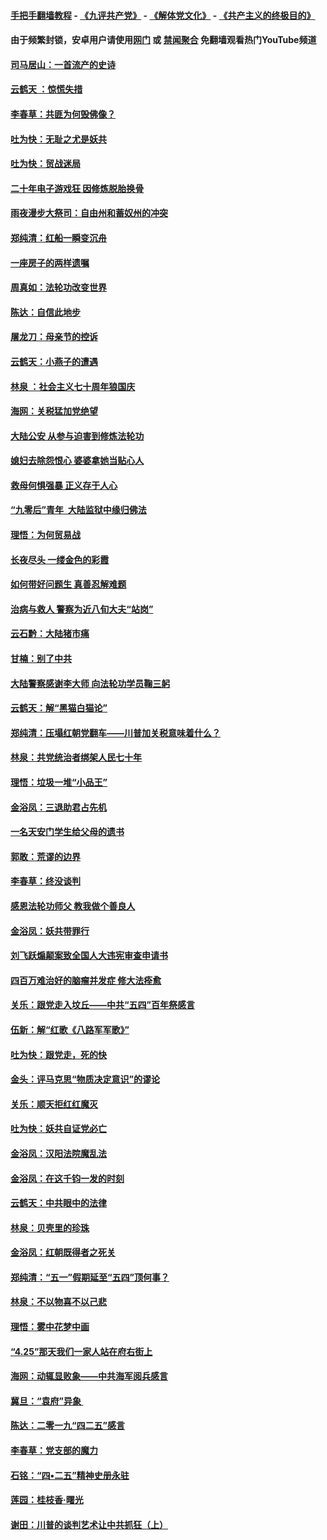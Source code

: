 #### [手把手翻墙教程](https://github.com/gfw-breaker/guides/wiki) -  [《九评共产党》](https://github.com/gfw-breaker/9ping.md?t=05210402) - [《解体党文化》](https://github.com/gfw-breaker/jtdwh.md?t=05210402) - [《共产主义的终极目的》](https://github.com/gfw-breaker/gczydzjmd.md?t=05210402)

#### 由于频繁封锁，安卓用户请使用[网门](https://git.io/ogatea2) 或 [禁闻聚合](https://github.com/gfw-breaker/bn-android) 免翻墙观看热门YouTube频道 

#### [司马居山：一首流产的史诗](../pages/nsc993/n11268076.md?t=05210402) 

#### [云鹤天 ：惊慌失措](../pages/nsc993/n11267465.md?t=05210402) 

#### [李春草：共匪为何毁佛像？](../pages/nsc993/n11267454.md?t=05210402) 

#### [吐为快：无耻之尤是妖共](../pages/nsc993/n11261325.md?t=05210402) 

#### [吐为快：贸战迷局](../pages/nsc993/n11261303.md?t=05210402) 

#### [二十年电子游戏狂 因修炼脱胎换骨](../pages/nsc993/n11258498.md?t=05210402) 

#### [雨夜漫步大祭司：自由州和蓄奴州的冲突](../pages/nsc993/n11259095.md?t=05210402) 

#### [郑纯清：红船一瞬变沉舟](../pages/nsc993/n11256277.md?t=05210402) 

#### [一座房子的两样遗嘱](../pages/nsc993/n11253464.md?t=05210402) 

#### [周真如：法轮功改变世界](../pages/nsc993/n11254173.md?t=05210402) 

#### [陈达：自信此地步](../pages/nsc993/n11254025.md?t=05210402) 

#### [屠龙刀：母亲节的控诉](../pages/nsc993/n11253997.md?t=05210402) 

#### [云鹤天：小燕子的遭遇](../pages/nsc993/n11253153.md?t=05210402) 

#### [林泉 ：社会主义七十周年狼国庆](../pages/nsc993/n11253108.md?t=05210402) 

#### [海网：关税猛加党绝望](../pages/nsc993/n11253056.md?t=05210402) 

#### [大陆公安 从参与迫害到修炼法轮功](../pages/nsc993/n11252250.md?t=05210402) 

#### [媳妇去除怨恨心 婆婆拿她当贴心人](../pages/nsc993/n11252448.md?t=05210402) 

#### [救母何惧强暴 正义存于人心](../pages/nsc993/n11248618.md?t=05210402) 

#### [“九零后”青年  大陆监狱中缘归佛法](../pages/nsc993/n11248180.md?t=05210402) 

#### [理悟：为何贸易战](../pages/nsc993/n11246103.md?t=05210402) 

#### [长夜尽头 一缕金色的彩霞](../pages/nsc993/n11245419.md?t=05210402) 

#### [如何带好问题生 真善忍解难题](../pages/nsc993/n11243655.md?t=05210402) 

#### [治病与救人 警察为近八旬大夫“站岗”](../pages/nsc993/n11243139.md?t=05210402) 

#### [云石黔：大陆猪市痛](../pages/nsc993/n11243584.md?t=05210402) 

#### [甘楠：别了中共](../pages/nsc993/n11243152.md?t=05210402) 

#### [大陆警察感谢李大师 向法轮功学员鞠三躬](../pages/nsc993/n11243062.md?t=05210402) 

#### [云鹤天：解“黑猫白猫论”](../pages/nsc993/n11241079.md?t=05210402) 

#### [郑纯清：压塌红朝党翻车——川普加关税意味着什么？](../pages/nsc993/n11241056.md?t=05210402) 

#### [林泉：共党统治者绑架人民七十年](../pages/nsc993/n11241034.md?t=05210402) 

#### [理悟：垃圾一堆“小品王”](../pages/nsc993/n11241005.md?t=05210402) 

#### [金浴凤：三退助君占先机](../pages/nsc993/n11240896.md?t=05210402) 

#### [一名天安门学生给父母的遗书](../pages/nsc993/n11240241.md?t=05210402) 

#### [郭敢：荒谬的边界](../pages/nsc993/n11239395.md?t=05210402) 

#### [李春草：终没谈判](../pages/nsc993/n11238751.md?t=05210402) 

#### [感恩法轮功师父 教我做个善良人](../pages/nsc993/n11238180.md?t=05210402) 

#### [金浴凤：妖共带罪行](../pages/nsc993/n11238313.md?t=05210402) 

#### [刘飞跃煽颠案致全国人大违宪审查申请书](../pages/nsc993/n11238268.md?t=05210402) 

#### [四百万难治好的脑瘤并发症 修大法痊愈](../pages/nsc993/n11238020.md?t=05210402) 

#### [关乐：跟党走入坟丘——中共“五四”百年祭感言](../pages/nsc993/n11236150.md?t=05210402) 

#### [伍新：解“红歌《八路军军歌》”](../pages/nsc993/n11227702.md?t=05210402) 

#### [吐为快：跟党走，死的快](../pages/nsc993/n11227511.md?t=05210402) 

#### [金头：评马克思“物质决定意识”的谬论](../pages/nsc993/n11227161.md?t=05210402) 

#### [关乐：顺天拒红红魔灭](../pages/nsc993/n11225393.md?t=05210402) 

#### [吐为快：妖共自证党必亡](../pages/nsc993/n11223109.md?t=05210402) 

#### [金浴凤：汉阳法院魔乱法](../pages/nsc993/n11222083.md?t=05210402) 

#### [金浴凤：在这千钧一发的时刻](../pages/nsc993/n11222047.md?t=05210402) 

#### [云鹤天：中共眼中的法律](../pages/nsc993/n11221943.md?t=05210402) 

#### [林泉：贝壳里的珍珠](../pages/nsc993/n11217073.md?t=05210402) 

#### [金浴凤：红朝既得者之死关](../pages/nsc993/n11217063.md?t=05210402) 

#### [郑纯清：“五一”假期延至“五四”顶何事？](../pages/nsc993/n11217000.md?t=05210402) 

#### [林泉：不以物喜不以己悲](../pages/nsc993/n11216987.md?t=05210402) 

#### [理悟：雾中花梦中画](../pages/nsc993/n11213846.md?t=05210402) 

#### [“4.25”那天我们一家人站在府右街上](../pages/nsc993/n11210435.md?t=05210402) 

#### [海网：动辄显败象——中共海军阅兵感言](../pages/nsc993/n11212147.md?t=05210402) 

#### [冀旦：“袁府”异象 ](../pages/nsc993/n11211996.md?t=05210402) 

#### [陈达：二零一九“四二五”感言](../pages/nsc993/n11211971.md?t=05210402) 

#### [李春草：党支部的魔力](../pages/nsc993/n11211722.md?t=05210402) 

#### [石铭：“四•二五”精神史册永驻](../pages/nsc993/n11210585.md?t=05210402) 

#### [莲园：桂枝香‧曙光](../pages/nsc993/n11210371.md?t=05210402) 

#### [谢田：川普的谈判艺术让中共抓狂（上）](../pages/nsc993/n11209038.md?t=05210402) 


